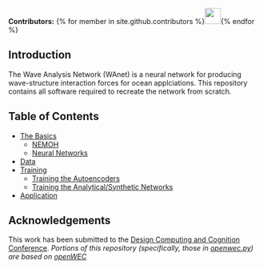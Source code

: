 **Contributors:** {% for member in site.github.contributors %}<a href="{{member.html_url}}"><img src="{{member.avatar_url}}" width="32" height="32"></a>{% endfor %}

## Introduction
The Wave Analysis Network (WAnet) is a neural network for producing wave-structure interaction forces for ocean applciations. This repository contains all software required to recreate the network from scratch.

## Table of Contents
* [The Basics]()
  * [NEMOH]()
  * [Neural Networks]()
* [Data]()
* [Training]()
  * [Training the Autoencoders]()
  * [Training the Analytical/Synthetic Networks]()
* [Application]()

## Acknowledgements
This work has been submitted to the [Design Computing and Cognition Conference](http://dccconferences.org/dcc18/).
*Portions of this repository (specifically, those in [openwec.py](https://github.com/HSDL/WAnet/tree/master/WAnet/openwec.py)) are based on [openWEC](https://github.com/tverbrug/openWEC)*
